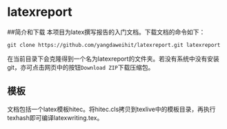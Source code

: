 # latexreport
##简介和下载
本项目为latex撰写报告的入门文档。下载文档的命令如下：
```
git clone https://github.com/yangdaweihit/latexreport.git latexreport
```
在当前目录下会克隆得到一个名为latexreport的文件夹。若没有系统中没有安装git，亦可点击网页中的按钮`Download ZIP`下载压缩包。
## 模板
文档包括一个latex模板hitec。将hitec.cls拷贝到texlive中的模板目录，再执行texhash即可编译latexwriting.tex。

